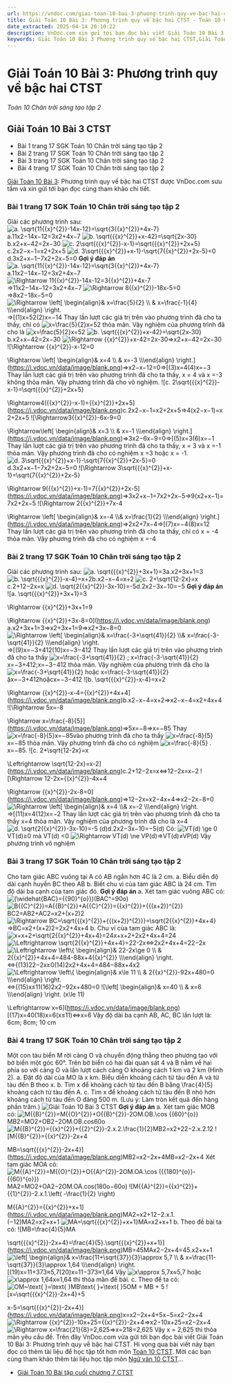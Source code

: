 ```yaml
---
url: https://vndoc.com/giai-toan-10-bai-3-phuong-trinh-quy-ve-bac-hai-ctst-283517
title: Giải Toán 10 Bài 3: Phương trình quy về bậc hai CTST - Toán 10 Chân trời sáng tạo tập 2 - VnDoc.com
date_extracted: 2025-04-14 20:10:22
description: VnDoc.com xin gửi tới bạn đọc bài viết Giải Toán 10 Bài 3: Phương trình quy về bậc hai CTST. Mời bạn đọc cùng tham khảo chi tiết bài viết dưới đây nhé.
keywords: Giải Toán 10 Bài 3 Phương trình quy về bậc hai CTST,Giải Toán 10 Bài 3,Phương trình quy về bậc hai,giải toán 10,toán 10 bài 3,toán 10,toán 10 CTST,toánToán 10 Chân trời sáng tạo tập 2,giải Toán 10 Chân trời sáng tạo tập 2,Toán lớp 10 Chân trời sáng tạo tập 2,giải Toán lớp 10 Chân trời sáng tạo tập 2 10 chân trời sáng tạo
---
```


# Giải Toán 10 Bài 3: Phương trình quy về bậc hai CTST
 _Toán 10 Chân trời sáng tạo tập 2_
## Giải Toán 10 Bài 3 CTST
  * Bài 1 trang 17 SGK Toán 10 Chân trời sáng tạo tập 2
  * Bài 2 trang 17 SGK Toán 10 Chân trời sáng tạo tập 2
  * Bài 3 trang 17 SGK Toán 10 Chân trời sáng tạo tập 2
  * Bài 4 trang 17 SGK Toán 10 Chân trời sáng tạo tập 2

[Giải Toán 10 Bài 3](<https://vndoc.com/giai-toan-10-bai-3-phuong-trinh-quy-ve-bac-hai-ctst-283517>): Phương trình quy về bậc hai CTST được VnDoc.com sưu tầm và xin gửi tới bạn đọc cùng tham khảo chi tiết.
### Bài 1 trang 17 SGK Toán 10 Chân trời sáng tạo tập 2
Giải các phương trình sau:
![a. \\sqrt{11{{x}^{2}}-14x-12}=\\sqrt{3{{x}^{2}}+4x-7}](https://i.vdoc.vn/data/image/blank.png)a.11x2−14x−12=3x2+4x−7
![b. \\sqrt{{{x}^{2}}+x-42}=\\sqrt{2x-30}](https://i.vdoc.vn/data/image/blank.png)b.x2+x−42=2x−30
![c. 2\\sqrt{{{x}^{2}}-x-1}=\\sqrt{{{x}^{2}}+2x+5}](https://i.vdoc.vn/data/image/blank.png)c.2x2−x−1=x2+2x+5
![d. 3\\sqrt{{{x}^{2}}+x-1}-\\sqrt{7{{x}^{2}}+2x-5}=0](https://i.vdoc.vn/data/image/blank.png)d.3x2+x−1−7x2+2x−5=0
**Gợi ý đáp án**
![a. \\sqrt{11{{x}^{2}}-14x-12}=\\sqrt{3{{x}^{2}}+4x-7}](https://i.vdoc.vn/data/image/blank.png) a.11x2−14x−12=3x2+4x−7
![\\Rightarrow 11{{x}^{2}}-14x-12=3{{x}^{2}}+4x-7](https://i.vdoc.vn/data/image/blank.png)⇒11x2−14x−12=3x2+4x−7
![\\Rightarrow 8{{x}^{2}}-18x-5=0](https://i.vdoc.vn/data/image/blank.png)⇒8x2−18x−5=0
![\\Rightarrow \\left\[ \\begin{align}& x=\\frac{5}{2} \\\\ & x=\\frac{-1}{4} \\\\\\end{align} \\right.](https://i.vdoc.vn/data/image/blank.png)⇒\[\(1\)x=52\(2\)x=−14
Thay lần lượt các giá trị trên vào phương trình đã cho ta thấy, chỉ có ![x=\\frac{5}{2}](https://i.vdoc.vn/data/image/blank.png)x=52 thỏa mãn.
Vậy nghiệm của phương trình đã cho là ![x=\\frac{5}{2}](https://i.vdoc.vn/data/image/blank.png)x=52
![b. \\sqrt{{{x}^{2}}+x-42}=\\sqrt{2x-30}](https://i.vdoc.vn/data/image/blank.png)b.x2+x−42=2x−30
![\\Rightarrow {{x}^{2}}+x-42=2x-30](https://i.vdoc.vn/data/image/blank.png)⇒x2+x−42=2x−30
![\\Rightarrow {{x}^{2}}-x-12=0

\\Rightarrow \\left\[ \\begin{align}& x=4 \\\\ & x=-3 \\\\\\end{align} \\right.](https://i.vdoc.vn/data/image/blank.png)⇒x2−x−12=0⇒\[\(3\)x=4\(4\)x=−3
Thay lần lượt các giá trị trên vào phương trình đã cho ta thấy, x = 4 và x =-3 không thỏa mãn.
Vậy phương trình đã cho vô nghiệm.
![c. 2\\sqrt{{{x}^{2}}-x-1}=\\sqrt{{{x}^{2}}+2x+5}

\\Rightarrow4\({{x}^{2}}-x-1\)={{x}^{2}}+2x+5](https://i.vdoc.vn/data/image/blank.png)c.2x2−x−1=x2+2x+5⇒4\(x2−x−1\)=x2+2x+5
![\\Rightarrow3{{x}^{2}}-6x-9=0

\\Rightarrow\\left\[ \\begin{align}& x=3 \\\\ & x=-1 \\\\\\end{align} \\right.](https://i.vdoc.vn/data/image/blank.png)⇒3x2−6x−9=0⇒\[\(5\)x=3\(6\)x=−1
Thay lần lượt các giá trị trên vào phương trình đã cho ta thấy, x = 3 và x =-1 thỏa mãn.
Vậy phương trình đã cho có nghiệm x =3 hoặc x = -1.
![d. 3\\sqrt{{{x}^{2}}+x-1}-\\sqrt{7{{x}^{2}}+2x-5}=0](https://i.vdoc.vn/data/image/blank.png)d.3x2+x−1−7x2+2x−5=0
![\\Rightarrow 3\\sqrt{{{x}^{2}}+x-1}=\\sqrt{7{{x}^{2}}+2x-5}

\\Rightarrow 9\({{x}^{2}}+x-1\)=7{{x}^{2}}+2x-5](https://i.vdoc.vn/data/image/blank.png)⇒3x2+x−1=7x2+2x−5⇒9\(x2+x−1\)=7x2+2x−5
![\\Rightarrow 2{{x}^{2}}+7x-4

\\Rightarrow \\left\[ \\begin{align}& x=-4 \\\\& x=\\frac{1}{2} \\\\\\end{align} \\right.](https://i.vdoc.vn/data/image/blank.png)⇒2x2+7x−4⇒\[\(7\)x=−4\(8\)x=12
Thay lần lượt các giá trị trên vào phương trình đã cho ta thấy, chỉ có x = -4 thỏa mãn.
Vậy phương trình đã cho có nghiệm x =-4
### Bài 2 trang 17 SGK Toán 10 Chân trời sáng tạo tập 2
Giải các phương trình sau:
![a. \\sqrt{{{x}^{2}}+3x+1}=3](https://i.vdoc.vn/data/image/blank.png)a.x2+3x+1=3
![b. \\sqrt{{{x}^{2}}-x-4}=x+2](https://i.vdoc.vn/data/image/blank.png)b.x2−x−4=x+2
![c. 2+\\sqrt{12-2x}=x](https://i.vdoc.vn/data/image/blank.png)c.2+12−2x=x
![d. \\sqrt{2{{x}^{2}}-3x-10}=-5](https://i.vdoc.vn/data/image/blank.png)d.2x2−3x−10=−5
**Gợi ý đáp án**
![a. \\sqrt{{{x}^{2}}+3x+1}=3

\\Rightarrow {{x}^{2}}+3x+1=9

\\Rightarrow {{x}^{2}}+3x-8=0](https://i.vdoc.vn/data/image/blank.png) a.x2+3x+1=3⇒x2+3x+1=9⇒x2+3x−8=0
![\\Rightarrow \\left\[ \\begin{align}& x=\\frac{-3+\\sqrt{41}}{2} \\\\& x=\\frac{-3-\\sqrt{41}}{2} \\\\\\end{align} \\right.](https://i.vdoc.vn/data/image/blank.png)⇒\[\(9\)x=−3+412\(10\)x=−3−412
Thay lần lượt các giá trị trên vào phương trình đã cho ta thấy ![x=\\frac{-3+\\sqrt{41}}{2} ; x=\\frac{-3-\\sqrt{41}}{2}](https://i.vdoc.vn/data/image/blank.png)x=−3+412;x=−3−412 thỏa mãn.
Vậy nghiệm của phương trình đã cho là ![x=\\frac{-3+\\sqrt{41}}{2} hoặc x=\\frac{-3-\\sqrt{41}}{2}](https://i.vdoc.vn/data/image/blank.png)ặx=−3+412hoặcx=−3−412
![b. \\sqrt{{{x}^{2}}-x-4}=x+2

\\Rightarrow {{x}^{2}}-x-4={{x}^{2}}+4x+4](https://i.vdoc.vn/data/image/blank.png)b.x2−x−4=x+2⇒x2−x−4=x2+4x+4
![\\Rightarrow 5x=-8

\\Rightarrow x=\\frac{-8}{5}](https://i.vdoc.vn/data/image/blank.png)⇒5x=−8⇒x=−85
Thay ![x=\\frac{-8}{5}](https://i.vdoc.vn/data/image/blank.png)x=−85vào phương trình đã cho ta thấy ![x=\\frac{-8}{5}](https://i.vdoc.vn/data/image/blank.png)x=−85 thỏa mãn.
Vậy phương trình đã cho có nghiệm ![x=\\frac{-8}{5} .](https://i.vdoc.vn/data/image/blank.png)x=−85.
![c. 2+\\sqrt{12-2x}=x

\\Leftrightarrow \\sqrt{12-2x}=x-2](https://i.vdoc.vn/data/image/blank.png)c.2+12−2x=x⇔12−2x=x−2
![\\Rightarrow 12-2x={{x}^{2}}-4x+4

\\Rightarrow {{x}^{2}}-2x-8=0](https://i.vdoc.vn/data/image/blank.png)⇒12−2x=x2−4x+4⇒x2−2x−8=0
![\\Rightarrow \\left\[ \\begin{align}& x=4 \\\\& x=-2 \\\\\\end{align} \\right.](https://i.vdoc.vn/data/image/blank.png)⇒\[\(11\)x=4\(12\)x=−2
Thay lần lượt các giá trị trên vào phương trình đã cho ta thấy x=4 thỏa mãn.
Vậy nghiệm của phương trình đã cho là x=4
![d. \\sqrt{2{{x}^{2}}-3x-10}=-5 \(d\)](https://i.vdoc.vn/data/image/blank.png)d.2x2−3x−10=−5\(d\)
Có: ![VT\(d\) \\ge 0](https://i.vdoc.vn/data/image/blank.png)VT\(d\)≥0
mà VT\(d\) <0
![\\Rightarrow VT\(d\) \\ne VP\(d\)](https://i.vdoc.vn/data/image/blank.png)⇒VT\(d\)≠VP\(d\)
Vậy phương trình vô nghiệm
### Bài 3 trang 17 SGK Toán 10 Chân trời sáng tạo tập 2
Cho tam giác ABC vuông tại A có AB ngắn hơn 4C là 2 cm.
a. Biểu diễn độ dài cạnh huyền BC theo AB
b. Biết chu vi của tam giác ABC là 24 cm. Tìm độ dài ba cạnh của tam giác đó.
**Gợi ý đáp án**
a. Xét tam giác vuông ABC có: ![\(\\widehat{BAC}={{90}^{o}}\)](https://i.vdoc.vn/data/image/blank.png)\(BAC^=90o\)
![B{{C}^{2}}=A{{B}^{2}}+A{{C}^{2}}={{x}^{2}}+{{\(x+2\)}^{2}}](https://i.vdoc.vn/data/image/blank.png)BC2=AB2+AC2=x2+\(x+2\)2
![\\Rightarrow BC=\\sqrt{{{x}^{2}}+{{\(x+2\)}^{2}}}=\\sqrt{2{{x}^{2}}+4x+4}](https://i.vdoc.vn/data/image/blank.png)⇒BC=x2+\(x+2\)2=2x2+4x+4
b. Chu vi của tam giác ABC là:
![x+x+2+\\sqrt{2{{x}^{2}}+4x+4}=24](https://i.vdoc.vn/data/image/blank.png)x+x+2+2x2+4x+4=24
![\\Leftrightarrow \\sqrt{2{{x}^{2}}+4x+4}=22-2x](https://i.vdoc.vn/data/image/blank.png)⇔2x2+4x+4=22−2x
![\\Leftrightarrow \\left\\{ \\begin{align}& 22-2x\\ge 0 \\\\ & 2{{x}^{2}}+4x+4=484-88x+4{{x}^{2}} \\\\\\end{align} \\right.](https://i.vdoc.vn/data/image/blank.png)⇔\{\(13\)22−2x≥0\(14\)2x2+4x+4=484−88x+4x2
![\\Leftrightarrow \\left\\{ \\begin{align}& x\\le 11 \\\\ & 2{{x}^{2}}-92x+480=0 \\\\\\end{align} \\right.](https://i.vdoc.vn/data/image/blank.png)⇔\{\(15\)x≤11\(16\)2x2−92x+480=0
![\\left\[ \\begin{align}& x=40 \\\\ & x=6 \\\\\\end{align} \\right. \(x\\le 11\)

\\Leftrightarrow x=6](https://i.vdoc.vn/data/image/blank.png)\[\(17\)x=40\(18\)x=6\(x≤11\)⇔x=6
Vậy độ dài ba cạnh AB, AC, BC lần lượt là: 6cm; 8cm; 10 cm
### Bài 4 trang 17 SGK Toán 10 Chân trời sáng tạo tập 2
Một con tàu biển M rời cảng O và chuyển động thẳng theo phương tạo với bờ biển một góc 60°. Trên bờ biển có hai đài quan sát 4 và B nằm về hai phía so với cảng O và lần lượt cách cảng O khoảng cách 1 km và 2 km \(Hình 2\).
a. Đặt độ dài của MO là x km. Biểu diễn khoảng cách từ tàu đến A và từ tàu đến B theo x.
b. Tìm x để khoảng cách từ tàu đến B bằng \frac\{4\}\{5\} khoảng cách từ tàu đến A.
c. Tìm x để khoảng cách tử tàu đến B nhỏ hơn khoảng cách từ tàu đến O đảng 500 m. \(Lưu ý: Làm tròn kết quả đến hàng phần trăm.\)
![Giải Toán 10 Bài 3 CTST](https://i.vdoc.vn/data/image/2022/12/14/giai-toan-10-bai-3-ctst-1.jpg)
**Gợi ý đáp án**
a. Xét tam giác MOB có:
![M{{B}^{2}}=M{{O}^{2}}+O{{B}^{2}}-2OM.OB.\\cos {{60}^{o}}](https://i.vdoc.vn/data/image/blank.png)MB2=MO2+OB2−2OM.OB.cos⁡60o
![M{{B}^{2}}={{x}^{2}}+{{2}^{2}}-2.x.2.\\frac{1}{2}](https://i.vdoc.vn/data/image/blank.png)MB2=x2+22−2.x.2.12
![M{{B}^{2}}={{x}^{2}}-2x+4

MB=\\sqrt{{{x}^{2}}-2x+4}](https://i.vdoc.vn/data/image/blank.png)MB2=x2−2x+4MB=x2−2x+4
Xét tam giác MOA có:
![M{{A}^{2}}=M{{O}^{2}}+O{{A}^{2}}-2OM.OA.\\cos \({{180}^{o}}-{{60}^{o}}\)](https://i.vdoc.vn/data/image/blank.png)MA2=MO2+OA2−2OM.OA.cos⁡\(180o−60o\)
![M{{A}^{2}}={{x}^{2}}+{{1}^{2}}-2.x.1.\\left\( -\\frac{1}{2} \\right\)

M{{A}^{2}}={{x}^{2}}+x+1](https://i.vdoc.vn/data/image/blank.png)MA2=x2+12−2.x.1.\(−12\)MA2=x2+x+1
![MA=\\sqrt{{{x}^{2}}+x+1}](https://i.vdoc.vn/data/image/blank.png)MA=x2+x+1
b. Theo đề bài ta có:
![MB=\\frac{4}{5}MA

\\sqrt{{{x}^{2}}-2x+4}=\\frac{4}{5}.\\sqrt{{{x}^{2}}+x+1}](https://i.vdoc.vn/data/image/blank.png)MB=45MAx2−2x+4=45.x2+x+1
![\\left\[ \\begin{align}& x=\\frac{11+\\sqrt{37}}{3}\\approx 5,7 \\\\ & x=\\frac{11-\\sqrt{37}}{3}\\approx 1,64 \\\\\\end{align} \\right.](https://i.vdoc.vn/data/image/blank.png)\[\(19\)x=11+373≈5,7\(20\)x=11−373≈1,64
Vậy ![x\\approx 5,7](https://i.vdoc.vn/data/image/blank.png)x≈5,7 hoặc ![x\\approx 1,64](https://i.vdoc.vn/data/image/blank.png)x≈1,64 thì thỏa mãn đề bài.
c. Theo đề ta có:
![OM~\\text{ }=\\text{ }MB\\text{ }+\\text{ }5](https://i.vdoc.vn/data/image/blank.png)OM = MB + 5
![x=\\sqrt{{{x}^{2}}-2x+4}+5

x-5=\\sqrt{{{x}^{2}}-2x+4}](https://i.vdoc.vn/data/image/blank.png)x=x2−2x+4+5x−5=x2−2x+4
![\\Rightarrow {{x}^{2}}-10x+25={{x}^{2}}-2x+4](https://i.vdoc.vn/data/image/blank.png)⇒x2−10x+25=x2−2x+4
![\\Rightarrow x=\\frac{21}{8}=2,625](https://i.vdoc.vn/data/image/blank.png)⇒x=218=2,625
Vậy x = 2,625 thì thỏa mãn yêu cầu đề.
Trên đây VnDoc.com vừa gửi tới bạn đọc bài viết Giải Toán 10 Bài 3: Phương trình quy về bậc hai CTST. Hi vọng qua bài viết này bạn đọc có thêm tài liệu để học tập tốt hơn môn [Toán 10 CTST](<https://vndoc.com/toan-10-chan-troi-sang-tao-tap2>). Mời các bạn cùng tham khảo thêm tài liệu học tập môn [Ngữ văn 10 CTST](<https://vndoc.com/ngu-van-10-chan-troi-sang-tao-tap2>)...
  * [Giải Toán 10 Bài tập cuối chương 7 CTST](<https://vndoc.com/giai-toan-10-bai-tap-cuoi-chuong-7-ctst-283521>)

